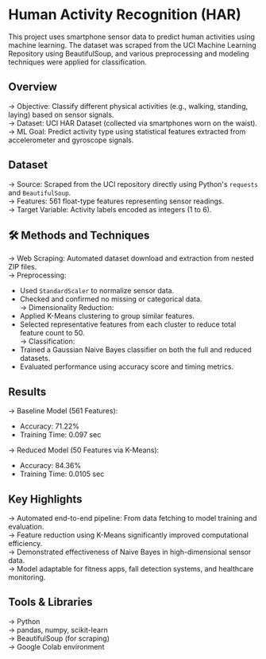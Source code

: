 
# Human Activity Recognition (HAR)

This project uses smartphone sensor data to predict human activities using machine learning. The dataset was scraped from the UCI Machine Learning Repository using BeautifulSoup, and various preprocessing and modeling techniques were applied for classification.  

##  Overview

-> Objective: Classify different physical activities (e.g., walking, standing, laying) based on sensor signals.  
-> Dataset: UCI HAR Dataset (collected via smartphones worn on the waist).  
-> ML Goal: Predict activity type using statistical features extracted from accelerometer and gyroscope signals.  

##  Dataset

-> Source: Scraped from the UCI repository directly using Python's `requests` and `BeautifulSoup`.   
-> Features: 561 float-type features representing sensor readings.  
-> Target Variable: Activity labels encoded as integers (1 to 6).  
 
## 🛠 Methods and Techniques 

-> Web Scraping: Automated dataset download and extraction from nested ZIP files.  
-> Preprocessing:  
   - Used `StandardScaler` to normalize sensor data.  
   - Checked and confirmed no missing or categorical data.  
-> Dimensionality Reduction:  
   - Applied K-Means clustering to group similar features.  
   - Selected representative features from each cluster to reduce total feature count to 50.  
-> Classification:  
   - Trained a Gaussian Naive Bayes classifier on both the full and reduced datasets.  
   - Evaluated performance using accuracy score and timing metrics.  

##  Results  

-> Baseline Model (561 Features):  
   - Accuracy: 71.22%  
   - Training Time: 0.097 sec  

-> Reduced Model (50 Features via K-Means):  
   - Accuracy: 84.36%  
   - Training Time: 0.0105 sec  

##  Key Highlights  

-> Automated end-to-end pipeline: From data fetching to model training and evaluation.  
-> Feature reduction using K-Means significantly improved computational efficiency.  
-> Demonstrated effectiveness of Naive Bayes in high-dimensional sensor data.  
-> Model adaptable for fitness apps, fall detection systems, and healthcare monitoring.  
  
##  Tools & Libraries  

-> Python  
-> pandas, numpy, scikit-learn  
-> BeautifulSoup (for scraping)  
-> Google Colab environment

